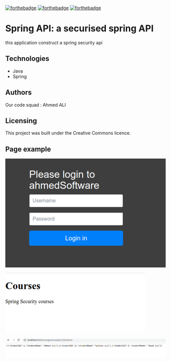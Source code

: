 [![forthebadge](https://forthebadge.com/images/badges/cc-0.svg)](https://forthebadge.com) [![forthebadge](https://forthebadge.com/images/badges/made-with-javascript.svg)](https://forthebadge.com) [![forthebadge](https://forthebadge.com/images/badges/uses-css.svg)](https://forthebadge.com)

# Spring API: a securised spring API

this application construct a spring security api

## Technologies
- Java
- Spring


## Authors

Our code squad : Ahmed ALI

## Licensing

This project was built under the Creative Commons licence.

## Page example

![login page](./fileReadme/loginpage.png)


![course_page](./fileReadme/courses.png)

![response_api](./fileReadme/response_api.png)

